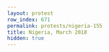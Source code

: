 ```yaml
---
layout: protest
row_index: 671
permalink: protests/nigeria-155
title: Nigeria, March 2018
hidden: true
---
```

